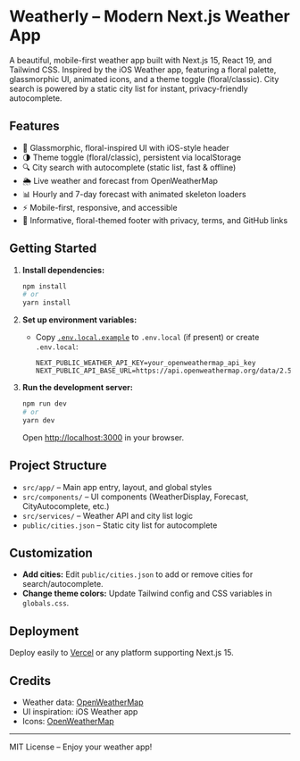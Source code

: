 # Weatherly – Modern Next.js Weather App

A beautiful, mobile-first weather app built with Next.js 15, React 19, and Tailwind CSS. Inspired by the iOS Weather app, featuring a floral palette, glassmorphic UI, animated icons, and a theme toggle (floral/classic). City search is powered by a static city list for instant, privacy-friendly autocomplete.

## Features

- 🌸 Glassmorphic, floral-inspired UI with iOS-style header
- 🌗 Theme toggle (floral/classic), persistent via localStorage
- 🔍 City search with autocomplete (static list, fast & offline)
- 🌦️ Live weather and forecast from OpenWeatherMap
- 📊 Hourly and 7-day forecast with animated skeleton loaders
- ⚡ Mobile-first, responsive, and accessible
- 🦋 Informative, floral-themed footer with privacy, terms, and GitHub links

## Getting Started

1. **Install dependencies:**
   ```bash
   npm install
   # or
   yarn install
   ```

2. **Set up environment variables:**
   - Copy [`.env.local.example`](.env.local.example) to `.env.local` (if present) or create `.env.local`:
     ```env
     NEXT_PUBLIC_WEATHER_API_KEY=your_openweathermap_api_key
     NEXT_PUBLIC_API_BASE_URL=https://api.openweathermap.org/data/2.5
     ```

3. **Run the development server:**
   ```bash
   npm run dev
   # or
   yarn dev
   ```
   Open [http://localhost:3000](http://localhost:3000) in your browser.

## Project Structure

- `src/app/` – Main app entry, layout, and global styles
- `src/components/` – UI components (WeatherDisplay, Forecast, CityAutocomplete, etc.)
- `src/services/` – Weather API and city list logic
- `public/cities.json` – Static city list for autocomplete

## Customization

- **Add cities:** Edit `public/cities.json` to add or remove cities for search/autocomplete.
- **Change theme colors:** Update Tailwind config and CSS variables in `globals.css`.

## Deployment

Deploy easily to [Vercel](https://vercel.com/) or any platform supporting Next.js 15.

## Credits

- Weather data: [OpenWeatherMap](https://openweathermap.org/)
- UI inspiration: iOS Weather app
- Icons: [OpenWeatherMap](https://openweathermap.org/weather-conditions)

---

MIT License – Enjoy your weather app!
